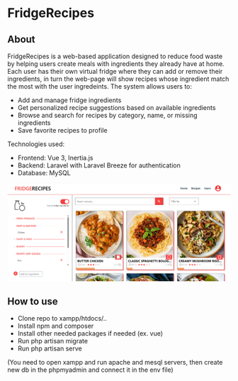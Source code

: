 # FridgeRecipes
## About
FridgeRecipes is a web-based application designed to reduce food waste by helping users create meals with ingredients they already have at home. Each user has their own virtual fridge where they can add or remove their ingredients, in turn the web-page will show recipes whose ingredient match the most with the user ingredeints. The system allows users to:
- Add and manage fridge ingredients
- Get personalized recipe suggestions based on available ingredients
- Browse and search for recipes by category, name, or missing ingredients
- Save favorite recipes to profile


Technologies used:
 - Frontend: Vue 3, Inertia.js
 - Backend: Laravel with Laravel Breeze for authentication
 - Database: MySQL 

![](mainpage.png)
## How to use
 - Clone repo to xampp/htdocs/..
 - Install npm and composer
 - Install other needed packages if needed (ex. vue)
 - Run php artisan migrate
 - Run php artisan serve
 
(You need to open xampp and run apache and mesql servers, then create new db in the phpmyadmin and connect it in the env file)

